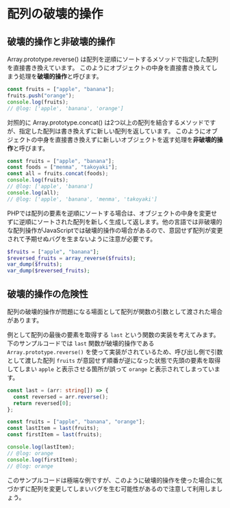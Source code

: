 # 配列の破壊的操作

## 破壊的操作と非破壊的操作

Array.prototype.reverse() は配列を逆順にソートするメソッドで指定した配列を直接書き換えています。
このようにオブジェクトの中身を直接書き換えてしまう処理を**破壊的操作**と呼びます。

```javascript twoslash
const fruits = ["apple", "banana"];
fruits.push("orange");
console.log(fruits);
// @log: ['apple', 'banana', 'orange']
```

対照的に Array.prototype.concat() は2つ以上の配列を結合するメソッドですが、指定した配列は書き換えずに新しい配列を返しています。
このようにオブジェクトの中身を直接書き換えずに新しいオブジェクトを返す処理を**非破壊的操作**と呼びます。

```javascript twoslash
const fruits = ["apple", "banana"];
const foods = ["menma", "takoyaki"];
const all = fruits.concat(foods);
console.log(fruits);
// @log: ['apple', 'banana']
console.log(all);
// @log: ['apple', 'banana', 'menma', 'takoyaki']
```

PHPでは配列の要素を逆順にソートする場合は、オブジェクトの中身を変更せずに逆順にソートされた配列を新しく生成して返します。他の言語では非破壊的な配列操作がJavaScriptでは破壊的操作の場合があるので、意図せず配列が変更されて予期せぬバグを生まないように注意が必要です。

```php
$fruits = ["apple", "banana"];
$reversed_fruits = array_reverse($fruits);
var_dump($fruits);
var_dump($reversed_fruits);
```

## 破壊的操作の危険性

配列の破壊的操作が問題になる場面として配列が関数の引数として渡された場合があります。

例として配列の最後の要素を取得する `last` という関数の実装を考えてみます。
下のサンプルコードでは `last` 関数が破壊的操作である `Array.prototype.reverse()` を使って実装がされているため、呼び出し側で引数として渡した配列 `fruits` が意図せず順番が逆になった状態で先頭の要素を取得してしまい `apple` と表示させる箇所が誤って `orange` と表示されてしまっています。

```typescript twoslash
const last = (arr: string[]) => {
  const reversed = arr.reverse();
  return reversed[0];
};

const fruits = ["apple", "banana", "orange"];
const lastItem = last(fruits);
const firstItem = last(fruits);

console.log(lastItem);
// @log: orange
console.log(firstItem);
// @log: orange
```

このサンプルコードは極端な例ですが、このように破壊的操作を使った場合に気づかずに配列を変更してしまいバグを生む可能性があるので注意して利用しましょう。
